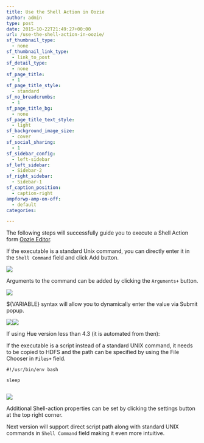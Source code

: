 ```yaml
---
title: Use the Shell Action in Oozie
author: admin
type: post
date: 2015-10-22T21:49:27+00:00
url: /use-the-shell-action-in-oozie/
sf_thumbnail_type:
  - none
sf_thumbnail_link_type:
  - link_to_post
sf_detail_type:
  - none
sf_page_title:
  - 1
sf_page_title_style:
  - standard
sf_no_breadcrumbs:
  - 1
sf_page_title_bg:
  - none
sf_page_title_text_style:
  - light
sf_background_image_size:
  - cover
sf_social_sharing:
  - 1
sf_sidebar_config:
  - left-sidebar
sf_left_sidebar:
  - Sidebar-2
sf_right_sidebar:
  - Sidebar-1
sf_caption_position:
  - caption-right
ampforwp-amp-on-off:
  - default
categories:

---
```

The following steps will successfully guide you to execute a Shell Action form [Oozie Editor][1].

If the executable is a standard Unix command, you can directly enter it in the `Shell Command` field and click Add button.

[<img class="alignnone wp-image-3402 size-full" src="https://cdn.gethue.com/uploads/2015/10/1.png" />][2]

Arguments to the command can be added by clicking the `Arguments+` button.

[<img class="alignnone wp-image-3393 size-full" src="https://cdn.gethue.com/uploads/2015/10/2.png" />][3]

${VARIABLE} syntax will allow you to dynamically enter the value via Submit popup.

[<img class="alignleft wp-image-3409 size-full" src="https://cdn.gethue.com/uploads/2015/10/31.png" />][4][<img class="alignnone wp-image-3412 size-full" src="https://cdn.gethue.com/uploads/2015/10/4.png" />][5]

If using Hue version less than 4.3 (it is automated from then):

If the executable is a script instead of a standard UNIX command, it needs to be copied to HDFS and the path can be specified by using the File Chooser in `Files+` field.

<pre><code class="bash">#!/usr/bin/env bash

sleep

</code></pre>

[<img class="alignnone wp-image-3417 size-full" src="https://cdn.gethue.com/uploads/2015/10/5.png" />][6]

Additional Shell-action properties can be set by clicking the settings button at the top right corner.

Next version will support direct script path along with standard UNIX commands in `Shell Command` field making it even more intuitive.

 [1]: https://gethue.com/new-apache-oozie-workflow-coordinator-bundle-editors/
 [2]: https://cdn.gethue.com/uploads/2015/10/1.png
 [3]: https://cdn.gethue.com/uploads/2015/10/2.png
 [4]: https://cdn.gethue.com/uploads/2015/10/31.png
 [5]: https://cdn.gethue.com/uploads/2015/10/4.png
 [6]: https://cdn.gethue.com/uploads/2015/10/5.png
